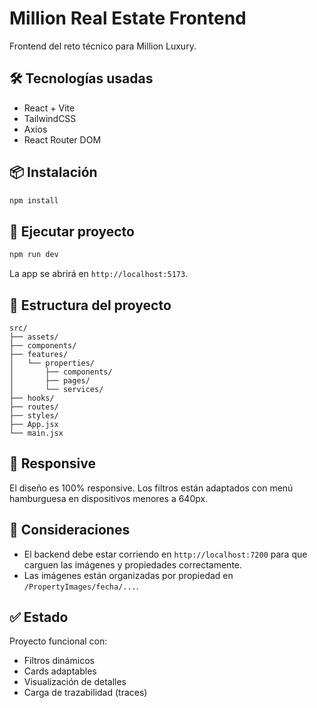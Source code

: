 
# Million Real Estate Frontend

Frontend del reto técnico para Million Luxury.

## 🛠️ Tecnologías usadas

- React + Vite
- TailwindCSS
- Axios
- React Router DOM

## 📦 Instalación

```bash
npm install
```

## 🚀 Ejecutar proyecto

```bash
npm run dev
```

La app se abrirá en `http://localhost:5173`.

## 📁 Estructura del proyecto

```
src/
├── assets/
├── components/
├── features/
│   └── properties/
│       ├── components/
│       ├── pages/
│       └── services/
├── hooks/
├── routes/
├── styles/
├── App.jsx
└── main.jsx
```

## 📱 Responsive

El diseño es 100% responsive. Los filtros están adaptados con menú hamburguesa en dispositivos menores a 640px.

## 🧪 Consideraciones

- El backend debe estar corriendo en `http://localhost:7200` para que carguen las imágenes y propiedades correctamente.
- Las imágenes están organizadas por propiedad en `/PropertyImages/fecha/...`.

## ✅ Estado

Proyecto funcional con:

- Filtros dinámicos
- Cards adaptables
- Visualización de detalles
- Carga de trazabilidad (traces)

